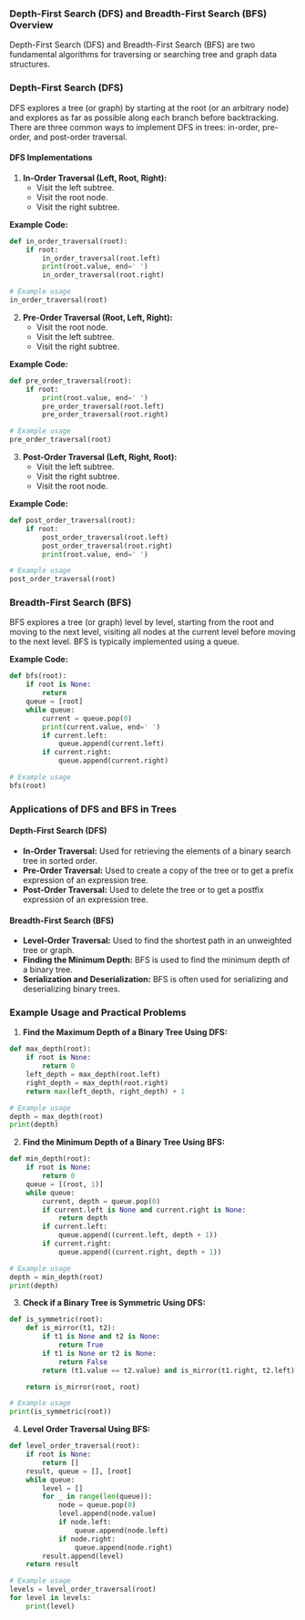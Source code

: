 ### Depth-First Search (DFS) and Breadth-First Search (BFS) Overview
Depth-First Search (DFS) and Breadth-First Search (BFS) are two fundamental algorithms for traversing or searching tree and graph data structures.

### Depth-First Search (DFS)
DFS explores a tree (or graph) by starting at the root (or an arbitrary node) and explores as far as possible along each branch before backtracking. There are three common ways to implement DFS in trees: in-order, pre-order, and post-order traversal.

#### DFS Implementations

1. **In-Order Traversal (Left, Root, Right):**
   - Visit the left subtree.
   - Visit the root node.
   - Visit the right subtree.

**Example Code:**
```python
def in_order_traversal(root):
    if root:
        in_order_traversal(root.left)
        print(root.value, end=' ')
        in_order_traversal(root.right)

# Example usage
in_order_traversal(root)
```

2. **Pre-Order Traversal (Root, Left, Right):**
   - Visit the root node.
   - Visit the left subtree.
   - Visit the right subtree.

**Example Code:**
```python
def pre_order_traversal(root):
    if root:
        print(root.value, end=' ')
        pre_order_traversal(root.left)
        pre_order_traversal(root.right)

# Example usage
pre_order_traversal(root)
```

3. **Post-Order Traversal (Left, Right, Root):**
   - Visit the left subtree.
   - Visit the right subtree.
   - Visit the root node.

**Example Code:**
```python
def post_order_traversal(root):
    if root:
        post_order_traversal(root.left)
        post_order_traversal(root.right)
        print(root.value, end=' ')

# Example usage
post_order_traversal(root)
```

### Breadth-First Search (BFS)
BFS explores a tree (or graph) level by level, starting from the root and moving to the next level, visiting all nodes at the current level before moving to the next level. BFS is typically implemented using a queue.

**Example Code:**
```python
def bfs(root):
    if root is None:
        return
    queue = [root]
    while queue:
        current = queue.pop(0)
        print(current.value, end=' ')
        if current.left:
            queue.append(current.left)
        if current.right:
            queue.append(current.right)

# Example usage
bfs(root)
```

### Applications of DFS and BFS in Trees

#### Depth-First Search (DFS)
- **In-Order Traversal:** Used for retrieving the elements of a binary search tree in sorted order.
- **Pre-Order Traversal:** Used to create a copy of the tree or to get a prefix expression of an expression tree.
- **Post-Order Traversal:** Used to delete the tree or to get a postfix expression of an expression tree.

#### Breadth-First Search (BFS)
- **Level-Order Traversal:** Used to find the shortest path in an unweighted tree or graph.
- **Finding the Minimum Depth:** BFS is used to find the minimum depth of a binary tree.
- **Serialization and Deserialization:** BFS is often used for serializing and deserializing binary trees.

### Example Usage and Practical Problems

1. **Find the Maximum Depth of a Binary Tree Using DFS:**
```python
def max_depth(root):
    if root is None:
        return 0
    left_depth = max_depth(root.left)
    right_depth = max_depth(root.right)
    return max(left_depth, right_depth) + 1

# Example usage
depth = max_depth(root)
print(depth)
```

2. **Find the Minimum Depth of a Binary Tree Using BFS:**
```python
def min_depth(root):
    if root is None:
        return 0
    queue = [(root, 1)]
    while queue:
        current, depth = queue.pop(0)
        if current.left is None and current.right is None:
            return depth
        if current.left:
            queue.append((current.left, depth + 1))
        if current.right:
            queue.append((current.right, depth + 1))

# Example usage
depth = min_depth(root)
print(depth)
```

3. **Check if a Binary Tree is Symmetric Using DFS:**
```python
def is_symmetric(root):
    def is_mirror(t1, t2):
        if t1 is None and t2 is None:
            return True
        if t1 is None or t2 is None:
            return False
        return (t1.value == t2.value) and is_mirror(t1.right, t2.left) and is_mirror(t1.left, t2.right)

    return is_mirror(root, root)

# Example usage
print(is_symmetric(root))
```

4. **Level Order Traversal Using BFS:**
```python
def level_order_traversal(root):
    if root is None:
        return []
    result, queue = [], [root]
    while queue:
        level = []
        for _ in range(len(queue)):
            node = queue.pop(0)
            level.append(node.value)
            if node.left:
                queue.append(node.left)
            if node.right:
                queue.append(node.right)
        result.append(level)
    return result

# Example usage
levels = level_order_traversal(root)
for level in levels:
    print(level)
```
